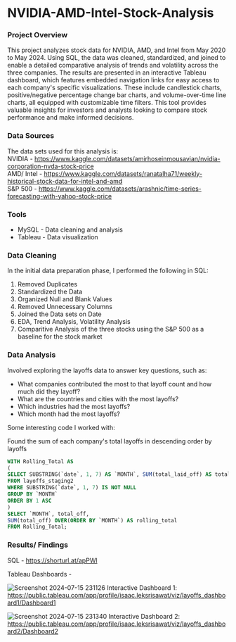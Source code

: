 # NVIDIA-AMD-Intel-Stock-Analysis

### Project Overview

This project analyzes stock data for NVIDIA, AMD, and Intel from May 2020 to May 2024. Using SQL, the data was cleaned, standardized, and joined to enable a detailed comparative analysis of trends and volatility across the three companies. The results are presented in an interactive Tableau dashboard, which features embedded navigation links for easy access to each company's specific visualizations. These include candlestick charts, positive/negative percentage change bar charts, and volume-over-time line charts, all equipped with customizable time filters. This tool provides valuable insights for investors and analysts looking to compare stock performance and make informed decisions.

### Data Sources

The data sets used for this analysis is:<br>
NVIDIA - https://www.kaggle.com/datasets/amirhoseinmousavian/nvidia-corporation-nvda-stock-price<br>
AMD/ Intel - https://www.kaggle.com/datasets/ranatalha71/weekly-historical-stock-data-for-intel-and-amd<br>
S&P 500 - https://www.kaggle.com/datasets/arashnic/time-series-forecasting-with-yahoo-stock-price<br>

### Tools

- MySQL - Data cleaning and analysis
- Tableau - Data visualization


### Data Cleaning

In the initial data preparation phase, I performed the following in SQL:

1. Removed Duplicates
2. Standardized the Data
3. Organized Null and Blank Values
4. Removed Unnecessary Columns
5. Joined the Data sets on Date
6. EDA, Trend Analysis, Volatility Analysis
8. Comparitive Analysis of the three stocks using the S&P 500 as a baseline for the stock market

### Data Analysis

Involved exploring the layoffs data to answer key questions, such as:

- What companies contributed the most to that layoff count and how much did they layoff?
- What are the countries and cities with the most layoffs?
- Which industries had the most layoffs?
- Which month had the most layoffs?

Some interesting code I worked with:

Found the sum of each company's total layoffs in descending order by layoffs

```sql
WITH Rolling_Total AS
(
SELECT SUBSTRING(`date`, 1, 7) AS `MONTH`, SUM(total_laid_off) AS total_off
FROM layoffs_staging2
WHERE SUBSTRING(`date`, 1, 7) IS NOT NULL
GROUP BY `MONTH`
ORDER BY 1 ASC
)
SELECT `MONTH`, total_off,
SUM(total_off) OVER(ORDER BY `MONTH`) AS rolling_total
FROM Rolling_Total;
```

### Results/ Findings

SQL - https://shorturl.at/apPWl

Tableau Dashboards - 

![Screenshot 2024-07-15 231126](https://github.com/user-attachments/assets/106da0fb-5984-49c5-860d-1d08ec0c8b97)
Interactive Dashboard 1: https://public.tableau.com/app/profile/isaac.leksrisawat/viz/layoffs_dashboard1/Dashboard1

![Screenshot 2024-07-15 231340](https://github.com/user-attachments/assets/b66ed4f7-0957-4acd-801c-dec23178aaa9)
Interactive Dashboard 2: https://public.tableau.com/app/profile/isaac.leksrisawat/viz/layoffs_dashboard2/Dashboard2
&nbsp;
